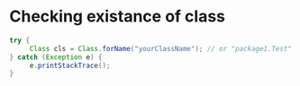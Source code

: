 # Checking existance of class

```java
try {
     Class cls = Class.forName("yourClassName"); // or "package1.Test"
} catch (Exception e) {
     e.printStackTrace();
}
```